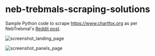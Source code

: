 # neb-trebmals-scraping-solutions
Sample Python code to scrape https://www.chartfox.org as per NebTrebmal's [Reddit post](https://www.reddit.com/r/webscraping/comments/17ywc4r/pdfs_from_free_charting_website/).

![screenshot_landing_page](https://github.com/harmindersinghnijjar/neb-trebmals-scraping-solutions/assets/110620707/34a4509b-9c46-40a0-ab02-84c7110b739b)

![screenshot_panels_page](https://github.com/harmindersinghnijjar/neb-trebmals-scraping-solutions/assets/110620707/3a8ed544-aa98-4a16-aa5f-ef96ab6fd54c)
